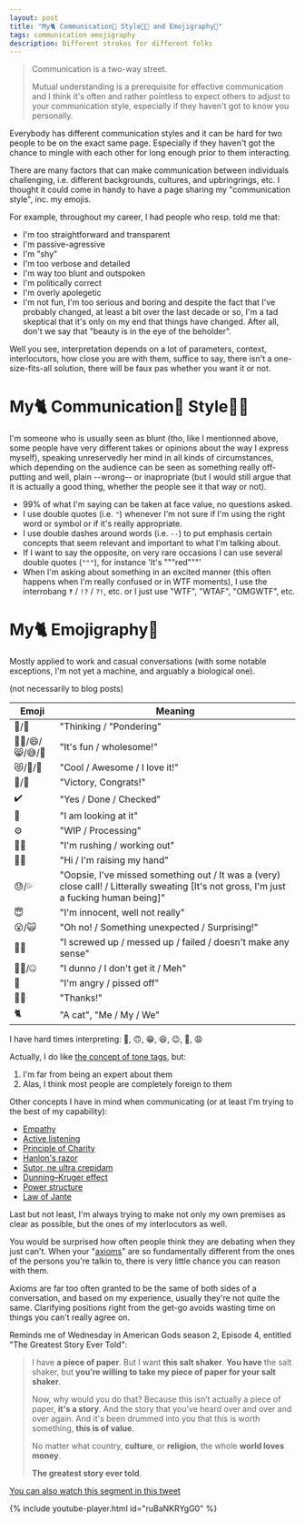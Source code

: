 ```yaml
---
layout: post
title: "My🐈 Communication💬 Style👩‍🎨 and Emojigraphy🎨"
tags: communication emojigraphy
description: Different strokes for different folks
---
```


> Communication is a two-way street.
>  
> Mutual understanding is a prerequisite for effective communication and I think it's often and rather pointless to expect others to adjust to your communication style, especially if they haven't got to know you personally.

Everybody has different communication styles and it can be hard for two people to be on the exact same page. Especially if they haven't got the chance to mingle with each other for long enough prior to them interacting.

There are many factors that can make communication between individuals challenging, i.e. different backgrounds, cultures, and upbringrings, etc. I thought it could come in handy to have a page sharing my "communication style", inc. my emojis.

For example, throughout my career, I had people who resp. told me that:
- I'm too straightforward and transparent
- I'm passive-agressive
- I'm "shy"
- I'm too verbose and detailed
- I'm way too blunt and outspoken
- I'm politically correct
- I'm overly apolegetic
- I'm not fun, I'm too serious and boring
and despite the fact that I've probably changed, at least a bit over the last decade or so, I'm a tad skeptical that it's only on my end that things have changed. After all, don't we say that "beauty is in the eye of the beholder".

Well you see, interpretation depends on a lot of parameters, context, interlocutors, how close you are with them, suffice to say, there isn't a one-size-fits-all solution, there will be faux pas whether you want it or not. 

# My🐈 Communication💬 Style👩‍🎨

I'm someone who is usually seen as blunt (tho, like I mentionned above, some people have very different takes or opinions about the way I express myself), speaking unreservedly her mind in all kinds of circumstances, which depending on the audience can be seen as something really off-putting and well, plain --wrong-- or inapropriate (but I would still argue that it is actually a good thing, whether the people see it that way or not). 
- 99% of what I'm saying can be taken at face value, no questions asked.
- I use double quotes (i.e. `"`) whenever I'm not sure if I'm using the right word or symbol or if it's really appropriate. 
- I use double dashes around words (i.e. `--`) to put emphasis certain concepts that seem relevant and important to what I'm talking about.
- If I want to say the opposite, on very  rare occasions I can use several double quotes (`"""`), for instance 'It's """red"""' 
- When I'm asking about something in an excited manner (this often happens when I'm really confused or in WTF moments), I use the interrobang `‽` / `!?` / `?!`, etc. or I just use "WTF", "WTAF", "OMGWTF", etc.

# My🐈 Emojigraphy🎨

Mostly applied to work and casual conversations (with some notable exceptions, I'm not yet a machine, and arguably a biological one).

(not necessarily to blog posts)

  Emoji    | Meaning  
---------- | -------
 🤔/🧐    | "Thinking / "Pondering"                                                   
 🤸‍♀️/😄/😸/😅/🤣 | "It's fun / wholesome!"                                     
 😻/💚/💃 | "Cool / Awesome / I love it!"                                
 🎉/🥳     | "Victory, Congrats!"                                       
 ✔️        | "Yes / Done / Checked"                                       
 👀        | "I am looking at it"                                         
 ⚙️        | "WIP / Processing"                                           
 🏃‍♀️        | "I'm rushing / working out"                                   
 🙋‍♀️        | "Hi / I'm raising my hand"                                    
 😓/💦     | "Oopsie, I've missed something out / It was a (very) close call! / Litterally sweating [It's not gross, I'm just a fucking human being]"
 😇         | "I'm innocent, well not really"                   
 😮/🙀     | "Oh no! / Something unexpected / Surprising!"                             
 🤦‍♀️        | "I screwed up / messed up / failed / doesn't make any sense"                         
 🤷‍♀️/🤐     | "I dunno / I don't get it / Meh"                          
 👿        | "I'm angry / pissed off"                                    
 🙇‍♀️        | "Thanks!"                                                  
 🐈        | "A cat", "Me / My / We"                                    

I have hard times interpreting: 🙂, 🙃, 😁, 😆, 😉, 🤣, 😩

Actually, I do like [the concept of tone tags](https://toneindicators.carrd.co), but:
1. I'm far from being an expert about them
2. Alas, I think most people are completely foreign to them

Other concepts I have in mind when communicating (or at least I'm trying to the best of my capability):

- [Empathy](https://en.wikipedia.org/wiki/Empathy)
- [Active listening](https://en.wikipedia.org/wiki/Active_listening)
- [Principle of Charity](https://en.wikipedia.org/wiki/Principle_of_charity)
- [Hanlon's razor](https://en.wikipedia.org/wiki/Hanlon%27s_razor)
- [Sutor, ne ultra crepidam](https://en.wikipedia.org/wiki/Sutor,_ne_ultra_crepidam)
- [Dunning–Kruger effect](https://en.wikipedia.org/wiki/Dunning%E2%80%93Kruger_effect)
- [Power structure](https://en.wikipedia.org/wiki/Power_structure)
- [Law of Jante](https://en.wikipedia.org/wiki/Law_of_Jante)

Last but not least, I'm always trying to make not only my own premises as clear as possible, but the ones of my interlocutors as well. 

You would be surprised how often people think they are debating when they just can't. When your "[axioms](https://en.wikipedia.org/wiki/Axiom)" are so fundamentally different from the ones of the persons you're talkin to, there is very little chance you can reason with them.

Axioms are far too often granted to be the same of both sides of a conversation, and based on my experience, usually they're not quite the same. Clarifying positions right from the get-go avoids wasting time on things you can't really agree on.

Reminds me of Wednesday in American Gods season 2, Episode 4, entitled "The Greatest Story Ever Told": 

> I have **a piece of paper**. But I want **this salt shaker**. **You have** the salt shaker, but **you’re willing to take my piece of paper for your salt shaker**. 
>
> Now, why would you do that? Because this isn’t actually a piece of paper, **it's a story**. And the story that you’ve heard over and over and over again. And it's been drummed into you that this is worth something, **this is of value**. 
>
> No matter what country, **culture**, or **religion**, the whole **world loves money**. 
>
> **The greatest story ever told**.

[You can also watch this segment in this tweet](https://twitter.com/amgodsintl/status/1114211094430490630?lang=en)

{% include youtube-player.html id="ruBaNKRYgG0" %}
